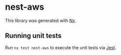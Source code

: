 # nest-aws

This library was generated with [Nx](https://nx.dev).

## Running unit tests

Run `nx test nest-aws` to execute the unit tests via [Jest](https://jestjs.io).
